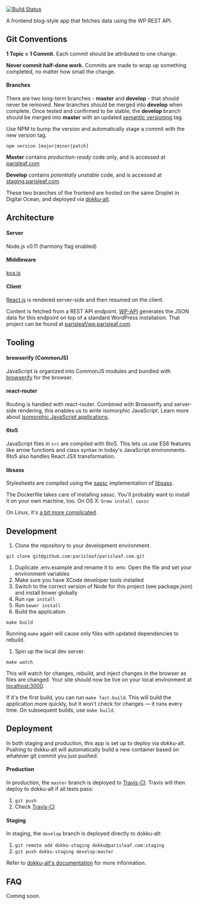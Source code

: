 [![Build Status](https://travis-ci.org/parisleaf/parisleaf.com.svg?branch=master)](https://travis-ci.org/parisleaf/parisleaf.com)

A frontend blog-style app that fetches data using the WP REST API.

## Git Conventions

**1 Topic = 1 Commit.** Each commit should be attributed to one change.

**Never commit half-done work.** Commits are made to wrap up something completed, no matter how small the change.

#### Branches
There are two long-term branches - **master** and **develop** - that should never be removed. New branches should be merged into **develop** when complete. Once tested and confirmed to be stable, the **develop** branch should be merged into **master** with an updated [semantic versioning](http://semver.org/) tag.

Use NPM to bump the version and automatically stage a commit with the new version tag.
```shell
npm version [major|minor|patch]
```

**Master** contains *production-ready* code only, and is accessed at [parisleaf.com](https://parisleaf.com)

**Develop** contains *potentially unstable* code, and is accessed at [staging.parisleaf.com](https://staging.parisleaf.com).

These two branches of the frontend are hosted on the same Droplet in Digital Ocean, and deployed via [dokku-alt](https://github.com/dokku-alt/dokku-alt).

## Architecture

#### Server
Node.js v0.11 (harmony flag enabled)

#### Middleware
[koa.js](https://github.com/koajs/koa)

#### Client
[React.js](https://github.com/facebook/react) is rendered server-side and then resumed on the client.

Content is fetched from a REST API endpoint. [WP-API](http://wp-api.org/) generates the JSON data for this endpoint on top of a standard WordPress installation. That project can be found at [parisleaf/wp.parisleaf.com](https://github.com/parisleaf/wp.parisleaf.com).

## Tooling

#### browserify (CommonJS)

JavaScript is organized into CommonJS modules and bundled with [browserify](http://browserify.org/) for the browser.

#### react-router

Routing is handled with react-router. Combined with Browserify and server-side rendering, this enables us to write isomorphic JavaScript. Learn more about [isomorphic JavaScript applications](http://isomorphic.net/).

#### 6to5

JavaScript files in `src` are compiled with 6to5. This lets us use ES6 features like arrow functions and class syntax in today's JavaScript environments. 6to5 also handles React JSX transformation.

#### libsass

Stylesheets are compiled using the [sassc](https://github.com/sass/sassc) implementation of [libsass](https://github.com/sass/node-sass).

The Dockerfile takes care of installing sassc. You'll probably want to install it on your own machine, too. On OS X: `brew install sassc`

On Linux, it's [a bit more complicated](http://crocodillon.com/blog/how-to-install-sassc-and-libsass-on-ubuntu).

## Development

1. Clone the repository to your development environment.
  ```git
  git clone git@github.com:parisleaf/parisleaf.com.git
  ```
1. Duplicate .env.example and rename it to .env. Open the file and set your environment variables
1. Make sure you have XCode developer tools installed
1. Switch to the correct version of Node for this project (see package.json) and install bower globally
1. Run `npm install`
1. Run `bower install`
1. Build the application.
  ```shell
  make build
  ```
  Running `make` again will cause only files with updated dependencies to rebuild.
1. Spin up the local dev server.
  ```shell
  make watch
  ```
  This will watch for changes, rebuild, and inject changes in the browser as files are changed. Your site should now be live on your local environment at [localhost:3000](http://localhost:3000).

If it's the first build, you can run `make fast-build`. This will build the application more quickly, but it won't check for changes — it runs every time. On subsequent builds, use `make build`.

## Deployment

In both staging and production, this app is set up to deploy via dokku-alt. Pushing to dokku-alt will automatically build a new container based on whatever git commit you just pushed.

#### Production

In production, the `master` branch is deployed to [Travis-CI](https://travis-ci.org). Travis will then deploy to dokku-alt if all tests pass:

1. `git push`
2. Check [Travis-CI](https://travis-ci.org)

#### Staging

In staging, the `develop` branch is deployed directly to dokku-alt:

1. `git remote add dokku-staging dokku@parisleaf.com:staging`
2. `git push dokku-staging develop:master`

Refer to [dokku-alt's documentation](https://github.com/dokku-alt/dokku-alt) for more information.

## FAQ

Coming soon.
